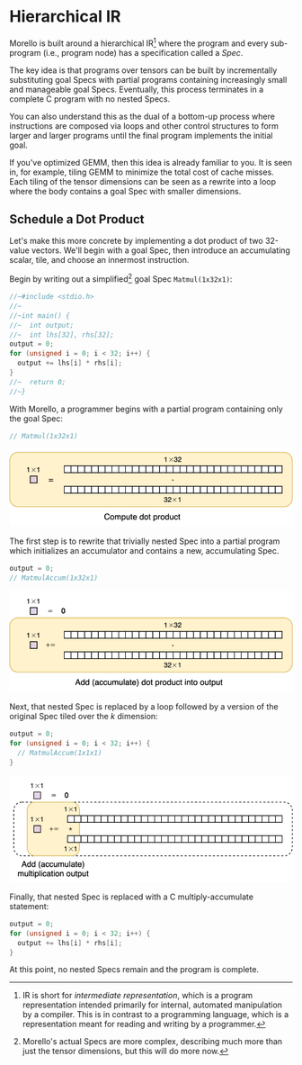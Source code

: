 # Hierarchical IR

Morello is built around a hierarchical IR[^ir] where the program and every
sub-program (i.e., program node) has a specification called a *Spec*.

The key idea is that programs over tensors can be built by incrementally substituting
goal Specs with partial programs containing increasingly small and manageable goal
Specs.
Eventually, this process terminates in a complete C program with no nested Specs.

You can also understand this as the dual of a bottom-up process where instructions are
composed via loops and other control structures to form larger and larger programs until
the final program implements the initial goal.

If you've optimized GEMM, then this idea is already familiar to you.
It is seen in, for example, tiling GEMM to minimize the total cost of cache misses.
Each tiling of the tensor dimensions can be seen as a rewrite into a loop where the body
contains a goal Spec with smaller dimensions.

[^ir]: IR is short for *intermediate representation*, which is a program
    representation intended primarily for internal, automated manipulation by a
    compiler. This is in contrast to a programming language, which is a
    representation meant for reading and writing by a programmer.

## Schedule a Dot Product

Let's make this more concrete by implementing a dot product of two 32-value vectors.
We'll begin with a goal Spec, then introduce an accumulating scalar, tile, and choose
an innermost instruction.

Begin by writing out a simplified[^simplified] goal Spec `Matmul(1x32x1)`:

```c
//~#include <stdio.h>
//~
//~int main() {
//~  int output;
//~  int lhs[32], rhs[32];
output = 0;
for (unsigned i = 0; i < 32; i++) {
  output += lhs[i] * rhs[i];
}
//~  return 0;
//~}
```


With Morello, a programmer begins with a partial program containing only the
goal Spec:
```c
// Matmul(1x32x1)
```

<img src="images/step1.svg">

The first step is to rewrite that trivially nested Spec into a partial program
which initializes an accumulator and contains a new, accumulating Spec.
```c
output = 0;
// MatmulAccum(1x32x1)
```

<img src="images/step2.svg">

Next, that nested Spec is replaced by a loop followed by a version of the
original Spec tiled over the *k* dimension:
```c
output = 0;
for (unsigned i = 0; i < 32; i++) {
  // MatmulAccum(1x1x1)
}
```

<img src="images/step3.svg">

Finally, that nested Spec is replaced with a C multiply-accumulate statement:

```c
output = 0;
for (unsigned i = 0; i < 32; i++) {
  output += lhs[i] * rhs[i];
}
```

At this point, no nested Specs remain and the program is complete.

[^simplified]: Morello's actual Specs are more complex, describing much more than
    just the tensor dimensions, but this will do more now.
